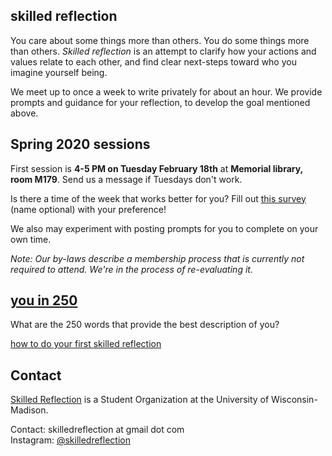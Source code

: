 ## skilled reflection 
You care about some things more than others. You do some things more than others. 
_Skilled reflection_ is an attempt to clarify how your actions and values relate to each other, and find clear next-steps toward who you imagine yourself being.

We meet up to once a week to write privately for about an hour. We provide prompts and guidance for your reflection, to develop the goal mentioned above.

## Spring 2020 sessions

First session is **4-5 PM on Tuesday February 18th** at **Memorial library, room M179**. Send us a message if Tuesdays don't work.

Is there a time of the week that works better for you? Fill out [this survey](https://www.when2meet.com/?8746417-KjJ6N) (name optional) with your preference! 

We also may experiment with posting prompts for you to complete on your own time.

*Note: Our by-laws describe a membership process that is currently not required to attend. We're in the process of re-evaluating it.*


## [you in 250](self250.md)
What are the 250 words that provide the best description of you? 

[how to do your first skilled reflection](self250.md)


## Contact 

[Skilled Reflection](https://win.wisc.edu/organization/skilledreflection) is a Student Organization at the University of Wisconsin-Madison.

Contact: 
skilledreflection at gmail dot com  
Instagram: [@skilledreflection](https://www.instagram.com/skilledreflection/)

